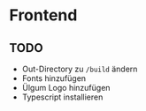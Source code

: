 # Frontend

## TODO
- Out-Directory zu `/build` ändern
- Fonts hinzufügen
- Ülgum Logo hinzufügen
- Typescript installieren
